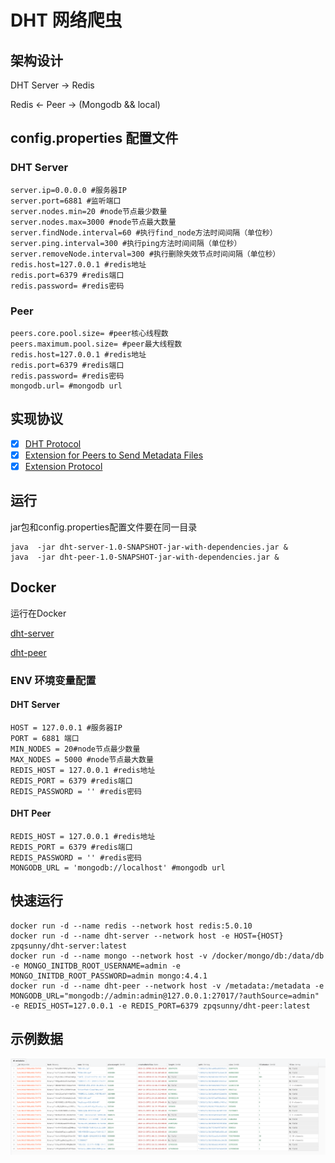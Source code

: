 # DHT 网络爬虫

## 架构设计

DHT Server -> Redis

Redis <- Peer -> (Mongodb && local)           
## config.properties 配置文件

### DHT Server
```properties
server.ip=0.0.0.0 #服务器IP
server.port=6881 #监听端口
server.nodes.min=20 #node节点最少数量
server.nodes.max=3000 #node节点最大数量
server.findNode.interval=60 #执行find_node方法时间间隔（单位秒）
server.ping.interval=300 #执行ping方法时间间隔（单位秒）
server.removeNode.interval=300 #执行删除失效节点时间间隔（单位秒）
redis.host=127.0.0.1 #redis地址
redis.port=6379 #redis端口
redis.password= #redis密码
```
### Peer
```properties
peers.core.pool.size= #peer核心线程数
peers.maximum.pool.size= #peer最大线程数
redis.host=127.0.0.1 #redis地址
redis.port=6379 #redis端口
redis.password= #redis密码
mongodb.url= #mongodb url
```


## 实现协议

- [x] [DHT Protocol](http://www.bittorrent.org/beps/bep_0005.html)
- [x] [Extension for Peers to Send Metadata Files](http://www.bittorrent.org/beps/bep_0009.html)
- [x] [Extension Protocol](http://www.bittorrent.org/beps/bep_0010.html)

## 运行

jar包和config.properties配置文件要在同一目录

```shell script
java  -jar dht-server-1.0-SNAPSHOT-jar-with-dependencies.jar &
java  -jar dht-peer-1.0-SNAPSHOT-jar-with-dependencies.jar &
```

## Docker

运行在Docker

[dht-server](https://hub.docker.com/repository/docker/zpqsunny/dht-server)

[dht-peer](https://hub.docker.com/repository/docker/zpqsunny/dht-peer)

### ENV 环境变量配置

#### DHT Server

```properties
HOST = 127.0.0.1 #服务器IP
PORT = 6881 端口
MIN_NODES = 20#node节点最少数量
MAX_NODES = 5000 #node节点最大数量
REDIS_HOST = 127.0.0.1 #redis地址
REDIS_PORT = 6379 #redis端口
REDIS_PASSWORD = '' #redis密码
```

#### DHT Peer

```properties
REDIS_HOST = 127.0.0.1 #redis地址
REDIS_PORT = 6379 #redis端口
REDIS_PASSWORD = '' #redis密码
MONGODB_URL = 'mongodb://localhost' #mongodb url
```

## 快速运行

```shell
docker run -d --name redis --network host redis:5.0.10
docker run -d --name dht-server --network host -e HOST={HOST} zpqsunny/dht-server:latest
docker run -d --name mongo --network host -v /docker/mongo/db:/data/db -e MONGO_INITDB_ROOT_USERNAME=admin -e MONGO_INITDB_ROOT_PASSWORD=admin mongo:4.4.1
docker run -d --name dht-peer --network host -v /metadata:/metadata -e MONGODB_URL="mongodb://admin:admin@127.0.0.1:27017/?authSource=admin" -e REDIS_HOST=127.0.0.1 -e REDIS_PORT=6379 zpqsunny/dht-peer:latest
```

## 示例数据

![example-data](example-data.png)
